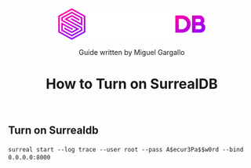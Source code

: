 <br>
<p align="center">
    <a href="https://surrealdb.com#gh-dark-mode-only" target="_blank">
        <img width="300" src="/img/white/logo.svg" alt="SurrealDB Logo">
    </a>
    <p align="center">
    Guide written by Miguel Gargallo
    </p>
    <h1 align="center">
        How to Turn on SurrealDB
    </h1>
</p>
<br>

## Turn on Surrealdb

	surreal start --log trace --user root --pass A$ecur3Pa$$w0rd --bind 0.0.0.0:8000

